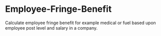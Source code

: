 # Employee-Fringe-Benefit
Calculate employee fringe benefit for example medical or fuel based upon employee post level and salary in a company. 
